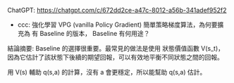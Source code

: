 
ChatGPT: https://chatgpt.com/c/672dd2ce-a47c-8012-a56b-341adef952f2

* ccc: 強化學習 VPG (vanilla Policy Gradient) 簡單策略梯度算法，為何要擴充為 有 Baseline 的版本， Baseline 有何用途？

結論摘要: Baseline 的選擇很重要。最常見的做法是使用 狀態價值函數 V(s_t)，因為它估計了該狀態下後續的期望回報，可以有效地平衡不同狀態之間的回報。

用 V(s) 輔助 q(s,a) 的計算，沒有 a 會更穩定，所以能幫助 q(s,a) 估計。
 